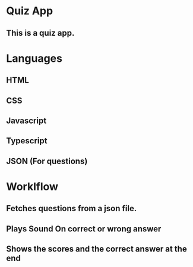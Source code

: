 # Quiz App
## This is a quiz app.

# Languages 
## HTML
## CSS
## Javascript
## Typescript
## JSON (For questions)

# Worklflow
## Fetches questions from a json file.
## Plays Sound On correct or wrong answer
## Shows the scores and the correct answer at the end
